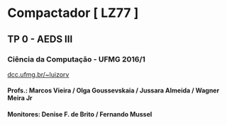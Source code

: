 # Compactador [ LZ77 ]

## TP 0 - AEDS III

### Ciência da Computação - UFMG 2016/1

[dcc.ufmg.br/~luizorv]

[dcc.ufmg.br/~luizorv]: http://dcc.ufmg.br/~luizorv

#### Profs.: Marcos Vieira / Olga Goussevskaia / Jussara Almeida / Wagner Meira Jr
#### Monitores: Denise F. de Brito / Fernando Mussel

